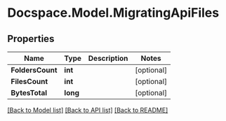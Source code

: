 # Docspace.Model.MigratingApiFiles

## Properties

Name | Type | Description | Notes
------------ | ------------- | ------------- | -------------
**FoldersCount** | **int** |  | [optional] 
**FilesCount** | **int** |  | [optional] 
**BytesTotal** | **long** |  | [optional] 

[[Back to Model list]](../README.md#documentation-for-models) [[Back to API list]](../README.md#documentation-for-api-endpoints) [[Back to README]](../README.md)

